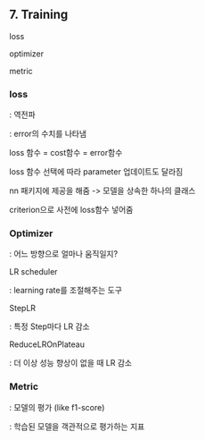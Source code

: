 ## 7. Training

loss

optimizer 

metric



### loss

: 역전파

: error의 수치를 나타냄

loss 함수 = cost함수 = error함수

loss 함수 선택에 따라 parameter 업데이트도 달라짐

nn 패키지에 제공을 해줌 -> 모델을 상속한 하나의 클래스

criterion으로 사전에 loss함수 넣어줌



### Optimizer

: 어느 방향으로 얼마나 움직일지?



LR scheduler

: learning rate를 조절해주는 도구



StepLR

: 특정 Step마다 LR 감소



ReduceLROnPlateau

: 더 이상 성능 향상이 없을 때 LR 감소



### Metric

: 모델의 평가 (like f1-score)

: 학습된 모델을 객관적으로 평가하는 지표